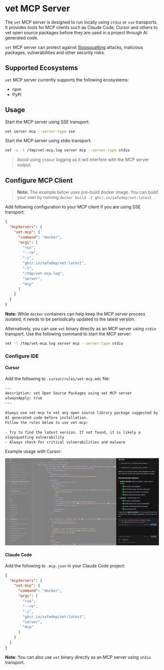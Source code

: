 # vet MCP Server

The `vet` MCP server is designed to run locally using `stdio` or `sse` transports.
It provides tools for MCP clients such as Claude Code, Cursor and others to vet
open source packages before they are used in a project through AI generated code.

`vet` MCP server can protect against [Slopsquatting](https://en.wikipedia.org/wiki/Slopsquatting) attacks, malicious packages,
vulnerabilities and other security risks.

## Supported Ecosystems

`vet` MCP server currently supports the following ecosystems:

- npm
- PyPI

## Usage

Start the MCP server using SSE transport:

```bash
vet server mcp --server-type sse
```

Start the MCP server using stdio transport:

```bash
vet -s -l /tmp/vet-mcp.log server mcp --server-type stdio
```

> Avoid using `stdout` logging as it will interfere with the MCP server output.

## Configure MCP Client

> **Note:** The example below uses pre-build docker image. You can build your own by running
> `docker build -t ghcr.io/safedep/vet:latest .`

Add following configuration to your MCP client if you are using SSE transport:

```json
{
  "mcpServers": {
    "vet-mcp": {
      "command": "docker",
      "args": [
        "run",
        "--rm",
        "-i",
        "ghcr.io/safedep/vet:latest",
        "-l",
        "/tmp/vet-mcp.log",
        "server",
        "mcp"
      ]
    }
  }
}
```

**Note:** While `docker` containers can help keep the MCP server process isolated, it needs to be periodically updated to the latest version.

Alternatively, you can use `vet` binary directly as an MCP server using `stdio` transport. Use the following command to start the MCP server:

```bash
vet -l /tmp/vet-mcp.log server mcp --server-type stdio
```

### Configure IDE

#### Cursor

Add the following to `.cursor/rules/vet-mcp.mdc` file:

```
---
description: vet Open Source Packages using vet MCP server
alwaysApply: true
---

Always use vet-mcp to vet any open source library package suggested by AI generated code before installation.
Follow the rules below to use vet-mcp:

- Try to find the latest version. If not found, it is likely a slopsquatting vulnerability
- Always check for critical vulnerabilities and malware
```

Example usage with Cursor:

![Cursor vet-mcp example](./assets/vet-mcp-cursor.png)

#### Claude Code

Add the following to `.mcp.json` in your Claude Code project:

```json
{
  "mcpServers": {
    "vet-mcp": {
      "command": "docker",
      "args": [
        "run",
        "--rm",
        "-i",
        "ghcr.io/safedep/vet:latest",
        "server",
        "mcp"
      ]
    }
  }
}
```

**Note:** You can also use `vet` binary directly as an MCP server using `stdio` transport.
